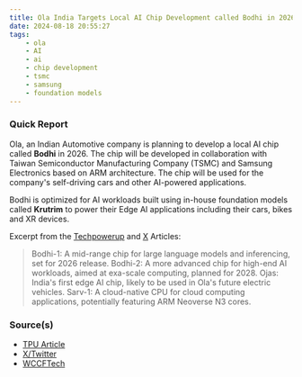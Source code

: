 ```yaml
---
title: Ola India Targets Local AI Chip Development called Bodhi in 2026
date: 2024-08-18 20:55:27
tags:
    - ola
    - AI
    - ai
    - chip development
    - tsmc
    - samsung
    - foundation models
---
```


### Quick Report

Ola, an Indian Automotive company is planning to develop a local AI chip called **Bodhi** in 2026. The chip will be developed in collaboration with Taiwan Semiconductor Manufacturing Company (TSMC) and Samsung Electronics based on ARM architecture. The chip will be used for the company's self-driving cars and other AI-powered applications.
<!-- more -->

Bodhi is optimized for AI workloads built using in-house foundation models called **Krutrim** to power their Edge AI applications including their cars, bikes and XR devices.

Excerpt from the [Techpowerup][def] and [X][def2] Articles:

>Bodhi-1: A mid-range chip for large language models and inferencing, set for 2026 release.
Bodhi-2: A more advanced chip for high-end AI workloads, aimed at exa-scale computing, planned for 2028.
Ojas: India's first edge AI chip, likely to be used in Ola's future electric vehicles.
Sarv-1: A cloud-native CPU for cloud computing applications, potentially featuring ARM Neoverse N3 cores.

### Source(s)

- [TPU Article][def]
- [X/Twitter][def2]
- [WCCFTech][def3]

[def]: https://www.techpowerup.com/325663/india-targets-2026-for-its-first-domestic-ai-chip-development
[def2]: https://x.com/SquashBionic/status/1824423218884583505/photo/4
[def3]: https://wccftech.com/india-first-ai-chip-bodhi-1-ola-unveils-next-gen-ojas-edge-ai-sarv-1-cloud-native-bodhi-2-2028/